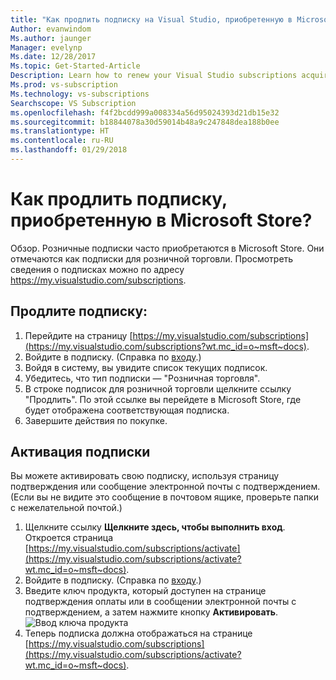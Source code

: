 ```yaml
---
title: "Как продлить подписку на Visual Studio, приобретенную в Microsoft Store? | Документы Майкрософт"
Author: evanwindom
Ms.author: jaunger
Manager: evelynp
Ms.date: 12/28/2017
Ms.topic: Get-Started-Article
Description: Learn how to renew your Visual Studio subscriptions acquired through Microsoft Store.
Ms.prod: vs-subscription
Ms.technology: vs-subscriptions
Searchscope: VS Subscription
ms.openlocfilehash: f4f2bcdd999a008334a56d95024393d21db15e32
ms.sourcegitcommit: b18844078a30d59014b48a9c247848dea188b0ee
ms.translationtype: HT
ms.contentlocale: ru-RU
ms.lasthandoff: 01/29/2018
---
```

# <a name="how-do-i-renew-a-subscription-purchased-through-microsoft-store"></a>Как продлить подписку, приобретенную в Microsoft Store?
Обзор. Розничные подписки часто приобретаются в Microsoft Store. Они отмечаются как подписки для розничной торговли. Просмотреть сведения о подписках можно по адресу https://my.visualstudio.com/subscriptions. 

## <a name="renew-your-subscription"></a>Продлите подписку: 

1. Перейдите на страницу [https://my.visualstudio.com/subscriptions](https://my.visualstudio.com/subscriptions?wt.mc_id=o~msft~docs).
2. Войдите в подписку.  (Справка по [входу](/visualstudio/subscriptions/signing-in).)
3. Войдя в систему, вы увидите список текущих подписок.
4. Убедитесь, что тип подписки — "Розничная торговля".
5. В строке подписок для розничной торговли щелкните ссылку "Продлить".  По этой ссылке вы перейдете в Microsoft Store, где будет отображена соответствующая подписка. 
6. Завершите действия по покупке.


## <a name="activate-your-subscription"></a>Активация подписки 
Вы можете активировать свою подписку, используя страницу подтверждения или сообщение электронной почты с подтверждением.  (Если вы не видите это сообщение в почтовом ящике, проверьте папки с нежелательной почтой.)   
1. Щелкните ссылку **Щелкните здесь, чтобы выполнить вход**.  Откроется страница [https://my.visualstudio.com/subscriptions/activate](https://my.visualstudio.com/subscriptions/activate?wt.mc_id=o~msft~docs).
2. Войдите в подписку.  (Справка по [входу](/visualstudio/subscriptions/signing-in).)
3. Введите ключ продукта, который доступен на странице подтверждения оплаты или в сообщении электронной почты с подтверждением, а затем нажмите кнопку **Активировать**.
    ![Ввод ключа продукта](_img//buy-retail/enter-product-key.png)
4. Теперь подписка должна отображаться на странице [https://my.visualstudio.com/subscriptions](https://my.visualstudio.com/subscriptions/activate?wt.mc_id=o~msft~docs).
